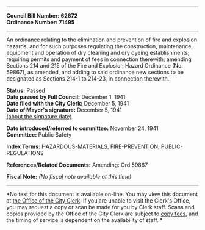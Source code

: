 * * * * *  
  
**Council Bill Number: [](#h0)[](#h2)62672**   
**Ordinance Number: 71495**  
  
* * * * *  
  
An ordinance relating to the elimination and prevention of fire and explosion hazards, and for such purposes regulating the construction, maintenance, equipment and operation of dry cleaning and dry dyeing establishments; requiring permits and payment of fees in connection therewith; amending Sections 214 and 215 of the Fire and Explosion Hazard Ordinance (No. 59867), as amended, and adding to said ordinance new sections to be designated as Sections 214-1 to 214-23, in connection therewith.  
  
**Status:** Passed   
**Date passed by Full Council:** December 1, 1941   
**Date filed with the City Clerk:** December 5, 1941   
**Date of Mayor's signature:** December 5, 1941   
[(about the signature date)](/~public/approvaldate.htm)   
  
  
**Date introduced/referred to committee:** November 24, 1941   
**Committee:** Public Safety   
  
**Index Terms:** HAZARDOUS-MATERIALS, FIRE-PREVENTION, PUBLIC-REGULATIONS  
  
**References/Related Documents:** Amending: Ord 59867  
  
**Fiscal Note:** *(No fiscal note available at this time)*  
  
* * * * *  
  
*No text for this document is available on-line. You may view this document at [the Office of the City Clerk](http://www.seattle.gov/leg/clerk/contactUs.htm). If you are unable to visit the Clerk's Office, you may request a copy or scan be made for you by Clerk staff. Scans and copies provided by the Office of the City Clerk are subject to [copy fees](http://clerk.seattle.gov/~public/clerkfees.htm), and the timing of service is dependent on the availability of staff. *  
  
  
